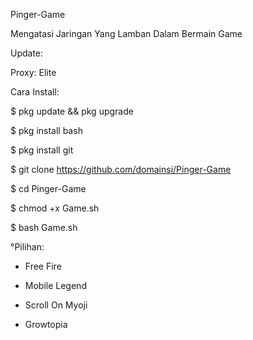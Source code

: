 Pinger-Game

Mengatasi Jaringan Yang Lamban Dalam Bermain Game

Update:

Proxy: Elite

Cara Install:

$ pkg update && pkg upgrade

$ pkg install bash

$ pkg install git

$ git clone https://github.com/domainsi/Pinger-Game

$ cd Pinger-Game

$ chmod +x Game.sh

$ bash Game.sh

°Pilihan:

- Free Fire

- Mobile Legend

- Scroll On Myoji

- Growtopia

~~~~Selsai~~~~
